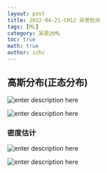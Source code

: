 ```yaml
---
layout: post
title: 2022-04-21-CH12 异常检测
tags: [ML]
category: 吴恩达ML
toc: true
math: true
author: zzhc
---
```



## 高斯分布(正态分布)

![enter description here](http://img.zzhc321.xyz/blog/1650626318521.png)

![enter description here](http://img.zzhc321.xyz/blog/1650626630247.png)


### 密度估计

![enter description here](http://img.zzhc321.xyz/blog/1650626838224.png)

![enter description here](http://img.zzhc321.xyz/blog/1650627129622.png)